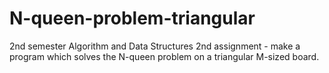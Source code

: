 # N-queen-problem-triangular
2nd semester Algorithm and Data Structures 2nd assignment - make a program which solves the N-queen problem on a triangular M-sized board.
